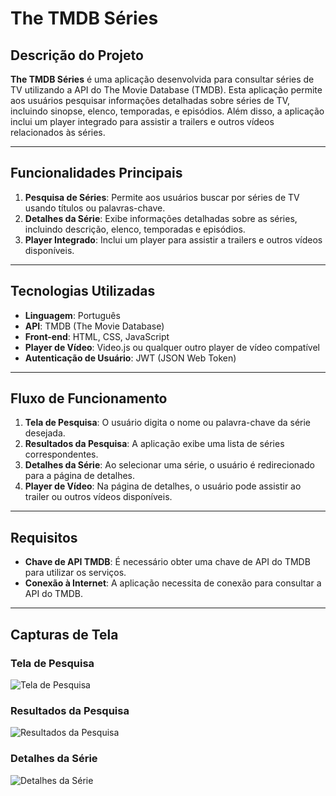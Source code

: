 # The TMDB Séries

## Descrição do Projeto

**The TMDB Séries** é uma aplicação desenvolvida para consultar séries de TV utilizando a API do The Movie Database (TMDB). Esta aplicação permite aos usuários pesquisar informações detalhadas sobre séries de TV, incluindo sinopse, elenco, temporadas, e episódios. Além disso, a aplicação inclui um player integrado para assistir a trailers e outros vídeos relacionados às séries.

---

## Funcionalidades Principais

1. **Pesquisa de Séries**: Permite aos usuários buscar por séries de TV usando títulos ou palavras-chave.
2. **Detalhes da Série**: Exibe informações detalhadas sobre as séries, incluindo descrição, elenco, temporadas e episódios.
3. **Player Integrado**: Inclui um player para assistir a trailers e outros vídeos disponíveis.

---

## Tecnologias Utilizadas

- **Linguagem**: Português
- **API**: TMDB (The Movie Database)
- **Front-end**: HTML, CSS, JavaScript
- **Player de Vídeo**: Video.js ou qualquer outro player de vídeo compatível
- **Autenticação de Usuário**: JWT (JSON Web Token)

---

## Fluxo de Funcionamento

1. **Tela de Pesquisa**: O usuário digita o nome ou palavra-chave da série desejada.
2. **Resultados da Pesquisa**: A aplicação exibe uma lista de séries correspondentes.
3. **Detalhes da Série**: Ao selecionar uma série, o usuário é redirecionado para a página de detalhes.
4. **Player de Vídeo**: Na página de detalhes, o usuário pode assistir ao trailer ou outros vídeos disponíveis.

---

## Requisitos

- **Chave de API TMDB**: É necessário obter uma chave de API do TMDB para utilizar os serviços.
- **Conexão à Internet**: A aplicação necessita de conexão para consultar a API do TMDB.

---

## Capturas de Tela

### Tela de Pesquisa
![Tela de Pesquisa](screenshot1.jpg)

### Resultados da Pesquisa
![Resultados da Pesquisa](screenshot2.jpg)

### Detalhes da Série
![Detalhes da Série](screenshot3.jpg)
